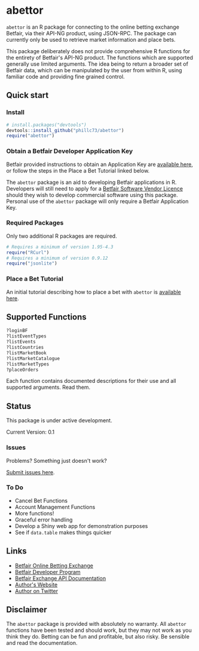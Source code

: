 abettor
=======

`abettor` is an R package for connecting to the online betting exchange Betfair, via their API-NG product, using JSON-RPC. The package can currently only be used to retrieve market information and place bets.

This package deliberately does not provide comprehensive R functions for the entirety of Betfair's API-NG product. The functions which are supported generally use limited arguments. The idea being to return a broader set of Betfair data, which can be manipulated by the user from within R, using familiar code and providing fine grained control.

## Quick start

### Install

```r
# install.packages("devtools")
devtools::install_github("phillc73/abettor")
require("abettor")
```
### Obtain a Betfair Developer Application Key

Betfair provided instructions to obtain an Application Key are [available here](https://api.developer.betfair.com/services/webapps/docs/display/1smk3cen4v3lu3yomq5qye0ni/Application+Keys), or follow the steps in the Place a Bet Tutorial linked below.

The `abettor` package is an aid to developing Betfair applications in R. Developers will still need to apply for a [Betfair Software Vendor Licence](https://developer.betfair.com/default/api-s-and-services/vendor-program/vendor-program-overview/) should they wish to develop commercial software using this package. Personal use of the `abettor` package will only require a Betfair Application Key.

### Required Packages

Only two additional R packages are required.

```r
# Requires a minimum of version 1.95-4.3
require("RCurl")
# Requires a minimum of version 0.9.12
require("jsonlite")
```
### Place a Bet Tutorial

An initial tutorial describing how to place a bet with `abettor` is [available here](https://github.com/phillc73/abettor/blob/master/vignettes/abettor-placeBet.Rmd).

## Supported Functions

```r
?loginBF
?listEventTypes
?listEvents
?listCountries
?listMarketBook
?listMarketCatalogue
?listMarketTypes
?placeOrders
```
Each function contains documented descriptions for their use and all supported arguments. Read them.

## Status

This package is under active development.

Current Version: 0.1

### Issues

Problems? Something just doesn't work?

[Submit issues here](https://github.com/phillc73/abettor/issues).

### To Do

* Cancel Bet Functions
* Account Management Functions
* More functions!
* Graceful error handling
* Develop a Shiny web app for demonstration purposes
* See if `data.table` makes things quicker

## Links

* [Betfair Online Betting Exchange](https://www.betfair.com)
* [Betfair Developer Program](https://developer.betfair.com/)
* [Betfair Exchange API Documentation](https://developer.betfair.com/default/api-s-and-services/sports-api/)
* [Author's Website](http://www.starkingdom.co.uk)
* [Author on Twitter](https://twitter.com/_starkingdom)

## Disclaimer

The `abettor` package is provided with absolutely no warranty. All `abettor` functions have been tested and should work, but they may not work as you think they do. Betting can be fun and profitable, but also risky. Be sensible and read the documentation. 
